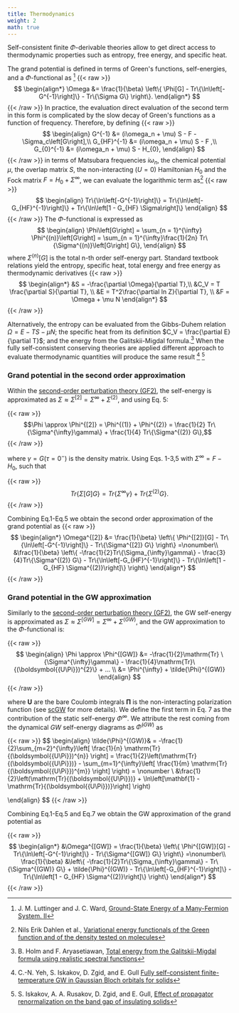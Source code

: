 ```yaml
---
title: Thermodynamics
weight: 2
math: true
---
```


Self-consistent finite $\Phi$-derivable theories allow to get direct access to thermodynamic properties such as entropy, free energy, and specific heat.

The grand potential is defined in terms of Green's functions, self-energies, and a $\Phi$-functional as [^Luttinger60]
{{< raw >}}
$$
\begin{align*}
\Omega &= \frac{1}{\beta} \left\{ \Phi[G] - Tr\{\ln\left[-G^{-1}\right]\} - Tr\{\Sigma G\}  \right\}.
\end{align*}
$$
{{< /raw >}}
In practice, the evaluation direct evaluation of the second term in this form is complicated by the slow decay of Green's functions as a function of 
frequency. Therefore, by defining 
{{< raw >}}
$$
\begin{align}
G^{-1} &= (i\omega_n  + \mu) S - F - \Sigma_c\left[G\right],\\
G_{HF}^{-1} &= (i\omega_n  + \mu) S - F ,\\
G_{0}^{-1} &= (i\omega_n  + \mu) S - H_{0},
\end{align}
$$
{{< /raw >}}
in terms of Matsubara frequencies $i\omega_n$, the chemical potential $\mu$, the overlap matrix $S$, the non-interacting $(U=0)$ Hamiltonian $H_0$ and the Fock matrix $F=H_0 + \Sigma^\infty$,
we can evaluate the logarithmic term as[^Dahlen06]
{{< raw >}}
$$
\begin{align}
Tr\{\ln\left[-G^{-1}\right]\} = Tr\{\ln\left[-G_{HF}^{-1}\right]\} + Tr\{\ln\left[1 - G_{HF} \Sigma\right]\}
\end{align}
$$
{{< /raw >}}
The $\Phi$-functional is expressed as
$$
\begin{align}
\Phi\left[G\right] = \sum_{n = 1}^{\infty} \Phi^{(n)}\left[G\right]
 = \sum_{n = 1}^{\infty}\frac{1}{2n} Tr\{\Sigma^{(n)}\left[G\right] G\},
\end{align}
$$
where $\Sigma^{(n)}\left[G\right]$ is the total n-th order self-energy part. 
Standard textbook relations yield the entropy, specific heat, total energy and free energy as thermodynamic derivatives
{{< raw >}}
$$
\begin{align*}
    &S = -\frac{\partial \Omega}{\partial T},\\
    &C_V = T \frac{\partial S}{\partial T}, \\
    &E = T^2\frac{\partial ln Z}{\partial T}, \\
    &F = \Omega + \mu N
\end{align*}
$$
{{< /raw >}}

Alternatively, the entropy can be evaluated from the Gibbs-Duhem relation $\Omega = E - TS - \mu N$; the specific heat from its definition $C_V = \frac{\partial E}{\partial T}$; 
and the energy from the Galitskii-Migdal formula.[^galitskii]
When the fully self-consistent conserving theories are applied different approach to evaluate thermodynamic quantities will produce the same 
result [^yeh] [^iskakov]


### Grand potential in the second order approximation

Within the [second-order perturbation theory (GF2)](/docs/theory/gf2_theory), the self-energy is approximated as  $\Sigma \approx \Sigma^{[2]} = \Sigma^{\infty} + \Sigma^{(2)}$,
and using Eq. 5:

{{< raw >}}$$\Phi \approx \Phi^{[2]} = \Phi^{(1)} + \Phi^{(2)} = \frac{1}{2} Tr\{\Sigma^{\infty}\gamma\} + \frac{1}{4} Tr\{\Sigma^{(2)} G\},$${{< /raw >}}

where $\gamma = G(\tau=0^-)$ is the density matrix. Using Eqs. 1-3,5 with $\Sigma^{\infty} = F - H_{0}$, such that

{{< raw >}}
$$
 Tr\{\Sigma\left[G\right] G\}= Tr\{\Sigma^{\infty}\gamma\} + Tr\{\Sigma^{(2)} G\}.
$$
{{< /raw >}}

Combining Eq.1-Eq.5 we obtain the second order approximation of the grand potential as
{{< raw >}}
$$
\begin{align*}
\Omega^{[2]} &= \frac{1}{\beta} \left\{ \Phi^{[2]}[G] - Tr\{\ln\left[-G^{-1}\right]\} - Tr\{\Sigma^{[2]} G\}  \right\} =\nonumber\\
      &\frac{1}{\beta} \left\{ -\frac{1}{2}Tr\{\Sigma_{\infty}\gamma\} - \frac{3}{4}Tr\{\Sigma^{(2)} G\} - Tr\{\ln\left[-G_{HF}^{-1}\right]\} - Tr\{\ln\left[1 - G_{HF} \Sigma^{(2)}\right]\} \right\}
\end{align*}
$$
{{< /raw >}}

### Grand potential in the GW approximation

Similarly to the [second-order perturbation theory (GF2)](/docs/theory/gf2_theory), the GW self-energy is approximated as  $\Sigma \approx \Sigma^{[GW]} = \Sigma^{\infty} + \Sigma^{(GW)}$,
and the GW approximation to the $\Phi$-functional is:

{{< raw >}}
$$
\begin{align}
\Phi \approx \Phi^{[GW]} &= -\frac{1}{2}\mathrm{Tr} \{\Sigma^{\infty}\gamma\} - \frac{1}{4}\mathrm{Tr}\{(\boldsymbol{{U\Pi}})^{2}\} + ... \\
&= \Phi^{\infty} + \tilde{\Phi}^{(GW)}
\end{align}
$$
{{< /raw >}}


where $\boldsymbol{U}$ are the bare Coulomb integrals $\boldsymbol{\Pi}$ is the non-interacting polarization function (see [scGW](/docs/theory/gw_theory) for more details).
We define the first term in Eq. 7 as the contribution of the static self-energy $\Phi^{\infty}$. We attribute the rest coming from the dynamical $GW$ self-energy diagrams as $\tilde{\Phi}^{(GW)}$ as

{{< raw >}}
$$
\begin{align}
\tilde{\Phi}^{(GW)}& = -\frac{1}{2}\sum_{m=2}^{\infty}\left[ \frac{1}{n} \mathrm{Tr}\{(\boldsymbol{{U\Pi}})^{n}\} \right] = \frac{1}{2}\left(\mathrm{Tr}\{(\boldsymbol{{U\Pi}})\}  - \sum_{m=1}^{\infty}\left[ \frac{1}{m} \mathrm{Tr}\{(\boldsymbol{{U\Pi}})^{m}\} \right] \right) =  \nonumber \\
   &\frac{1}{2}\left(\mathrm{Tr}\{(\boldsymbol{{U\Pi}})\} + \ln\left[\mathbf{1} - \mathrm{Tr}\{(\boldsymbol{{U\Pi}})\}\right] \right)

\end{align}
$$
{{< /raw >}}

Combining Eq.1-Eq.5 and Eq.7 we obtain the GW approximation of the grand potential as

{{< raw >}}
$$
\begin{align*}
&\Omega^{[GW]} = \frac{1}{\beta} \left\{ \Phi^{[GW]}[G] - Tr\{\ln\left[-G^{-1}\right]\} - Tr\{\Sigma^{[GW]} G\}  \right\} =\nonumber\\
      \frac{1}{\beta} &\left\{ -\frac{1}{2}Tr\{\Sigma_{\infty}\gamma\} - Tr\{\Sigma^{(GW)} G\} + \tilde{\Phi}^{(GW)} - Tr\{\ln\left[-G_{HF}^{-1}\right]\} - Tr\{\ln\left[1 - G_{HF} \Sigma^{(2)}\right]\} \right\}
\end{align*}
$$
{{< /raw >}}

[^Luttinger60]: J. M. Luttinger and J. C. Ward,  [Ground-State Energy of a Many-Fermion System. II](https://doi.org/10.1103/PhysRev.118.1417)
[^Dahlen06]: Nils Erik Dahlen et al., [Variational energy functionals of the Green function and of the density tested on molecules](https://doi.org/10.1103/PhysRevA.73.012511)
[^galitskii]: B. Holm and F. Aryasetiawan, [Total energy from the Galitskii-Migdal formula using realistic spectral functions](https://doi.org/10.1103/PhysRevB.62.4858)
[^iskakov]: S. Iskakov, A. A. Rusakov, D. Zgid, and E. Gull, [Effect of propagator renormalization on the band gap of insulating solids](https://doi.org/10.1103/PhysRevB.100.085112)
[^yeh]: C.-N. Yeh, S. Iskakov, D. Zgid, and E. Gull [Fully self-consistent finite-temperature GW in Gaussian Bloch orbitals for solids](https://doi.org/10.1103/PhysRevB.106.235104)
